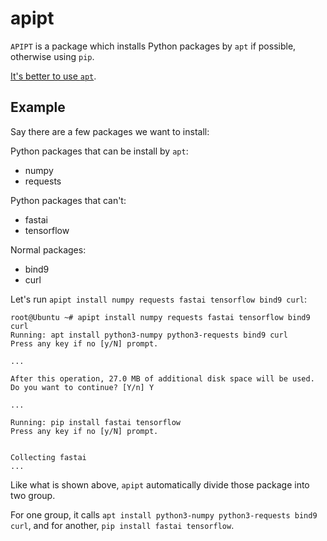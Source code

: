 # apipt
`APIPT` is a package which installs Python packages by `apt` if possible, otherwise using `pip`.

[It's better to use `apt`](https://stackoverflow.com/questions/6874527).

## Example
Say there are a few packages we want to install:

Python packages that can be install by `apt`:
* numpy
* requests

Python packages that can't:
* fastai
* tensorflow

Normal packages:
* bind9
* curl

Let's run `apipt install numpy requests fastai tensorflow bind9 curl`:

```shell script
root@Ubuntu ~# apipt install numpy requests fastai tensorflow bind9 curl
Running: apt install python3-numpy python3-requests bind9 curl
Press any key if no [y/N] prompt.

...

After this operation, 27.0 MB of additional disk space will be used.
Do you want to continue? [Y/n] Y

...

Running: pip install fastai tensorflow
Press any key if no [y/N] prompt.


Collecting fastai
...
```

Like what is shown above, `apipt` automatically divide those package into two group. 

For one group, it calls `apt install python3-numpy python3-requests bind9 curl`, and for another, `pip install fastai tensorflow`.
